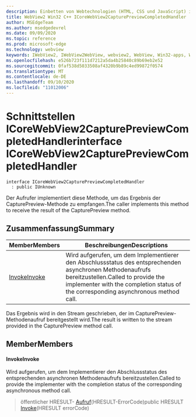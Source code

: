 ```yaml
---
description: Einbetten von Webtechnologien (HTML, CSS und JavaScript) in ihre systemeigenen Anwendungen mit dem Microsoft Edge WebView2-Steuerelement
title: WebView2 Win32 C++ ICoreWebView2CapturePreviewCompletedHandler
author: MSEdgeTeam
ms.author: msedgedevrel
ms.date: 09/09/2020
ms.topic: reference
ms.prod: microsoft-edge
ms.technology: webview
keywords: IWebView2, IWebView2WebView, webview2, WebView, Win32-apps, Win32, Edge, ICoreWebView2, ICoreWebView2Controller, Browser-Steuerelement, Edge-HTML, ICoreWebView2CapturePreviewCompletedHandler
ms.openlocfilehash: e526b723f111d7212a5da4b25840c89b69eb2e52
ms.sourcegitcommit: 0faf538d5033508af4320b9b89c4ed99872f0574
ms.translationtype: MT
ms.contentlocale: de-DE
ms.lasthandoff: 09/10/2020
ms.locfileid: "11012006"
---
```

# <span data-ttu-id="09db3-104">Schnittstellen ICoreWebView2CapturePreviewCompletedHandler</span><span class="sxs-lookup"><span data-stu-id="09db3-104">interface ICoreWebView2CapturePreviewCompletedHandler</span></span> 

```
interface ICoreWebView2CapturePreviewCompletedHandler
  : public IUnknown
```

<span data-ttu-id="09db3-105">Der Aufrufer implementiert diese Methode, um das Ergebnis der CapturePreview-Methode zu empfangen.</span><span class="sxs-lookup"><span data-stu-id="09db3-105">The caller implements this method to receive the result of the CapturePreview method.</span></span>

## <span data-ttu-id="09db3-106">Zusammenfassung</span><span class="sxs-lookup"><span data-stu-id="09db3-106">Summary</span></span>

 <span data-ttu-id="09db3-107">Member</span><span class="sxs-lookup"><span data-stu-id="09db3-107">Members</span></span>                        | <span data-ttu-id="09db3-108">Beschreibungen</span><span class="sxs-lookup"><span data-stu-id="09db3-108">Descriptions</span></span>
--------------------------------|---------------------------------------------
[<span data-ttu-id="09db3-109">Invoke</span><span class="sxs-lookup"><span data-stu-id="09db3-109">Invoke</span></span>](#invoke) | <span data-ttu-id="09db3-110">Wird aufgerufen, um dem Implementierer den Abschlussstatus des entsprechenden asynchronen Methodenaufrufs bereitzustellen.</span><span class="sxs-lookup"><span data-stu-id="09db3-110">Called to provide the implementer with the completion status of the corresponding asynchronous method call.</span></span>

<span data-ttu-id="09db3-111">Das Ergebnis wird in den Stream geschrieben, der im CapturePreview-Methodenaufruf bereitgestellt wird.</span><span class="sxs-lookup"><span data-stu-id="09db3-111">The result is written to the stream provided in the CapturePreview method call.</span></span>

## <span data-ttu-id="09db3-112">Member</span><span class="sxs-lookup"><span data-stu-id="09db3-112">Members</span></span>

#### <span data-ttu-id="09db3-113">Invoke</span><span class="sxs-lookup"><span data-stu-id="09db3-113">Invoke</span></span> 

<span data-ttu-id="09db3-114">Wird aufgerufen, um dem Implementierer den Abschlussstatus des entsprechenden asynchronen Methodenaufrufs bereitzustellen.</span><span class="sxs-lookup"><span data-stu-id="09db3-114">Called to provide the implementer with the completion status of the corresponding asynchronous method call.</span></span>

> <span data-ttu-id="09db3-115">öffentlicher HRESULT- [Aufruf](#invoke)(HRESULT-ErrorCode)</span><span class="sxs-lookup"><span data-stu-id="09db3-115">public HRESULT [Invoke](#invoke)(HRESULT errorCode)</span></span>

